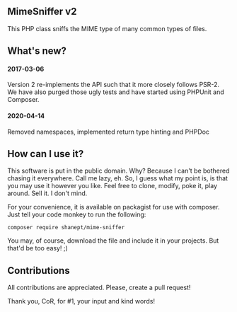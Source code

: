 ## MimeSniffer v2
This PHP class sniffs the MIME type of many common types of files.

## What's new?
#### 2017-03-06
Version 2 re-implements the API such that it more closely follows PSR-2.
We have also purged those ugly tests and have started using PHPUnit and Composer.

#### 2020-04-14
Removed namespaces, implemented return type hinting and PHPDoc

## How can I use it?
This software is put in the public domain. Why? Because I can't be bothered chasing it everywhere. Call me lazy, eh.
So, I guess what my point is, is that you may use it however you like. Feel free to clone, modify, poke it, play around. Sell it. I don't mind.

For your convenience, it is available on packagist for use with composer. Just tell your code monkey to run the following:

```
composer require shanept/mime-sniffer
```

You may, of course, download the file and include it in your projects. But that'd be too easy! ;)

## Contributions
All contributions are appreciated. Please, create a pull request!

Thank you, CoR, for #1, your input and kind words!
